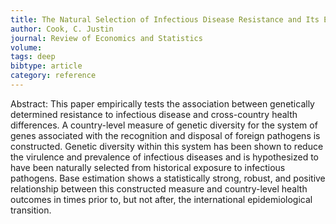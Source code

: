 ```yaml
---
title: The Natural Selection of Infectious Disease Resistance and Its Effect on Contemporary Health
author: Cook, C. Justin
journal: Review of Economics and Statistics
volume: 
tags: deep
bibtype: article
category: reference
---
```

Abstract: This paper empirically tests the association between genetically determined resistance to infectious disease and cross-country health differences. A country-level measure of genetic diversity for the system of genes associated with the recognition and disposal of foreign pathogens is constructed. Genetic diversity within this system has been shown to reduce the virulence and prevalence of infectious diseases and is hypothesized to have been naturally selected from historical exposure to infectious pathogens. Base estimation shows a statistically strong, robust, and positive relationship between this constructed measure and country-level health outcomes in times prior to, but not after, the international epidemiological transition.
